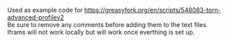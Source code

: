 Used as example code for 
https://greasyfork.org/en/scripts/548083-torn-advanced-profilev2
<br>
Be sure to remove any comments before adding them to the text files.
<br>
Iframs will not work locally but will work once everthing is set  up.
